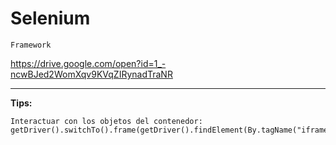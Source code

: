
# Selenium

`Framework`


https://drive.google.com/open?id=1_-ncwBJed2WomXqv9KVqZIRynadTraNR

****************************************************************
**Tips:**

```
Interactuar con los objetos del contenedor:
getDriver().switchTo().frame(getDriver().findElement(By.tagName("iframe")));
```

